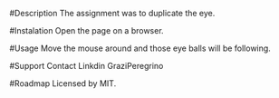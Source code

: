 #Description
The assignment was to duplicate the eye.

#Instalation
Open the page on a browser.

#Usage
Move the mouse around and those eye balls will be following.

#Support
Contact Linkdin GraziPeregrino

#Roadmap
Licensed by MIT.
